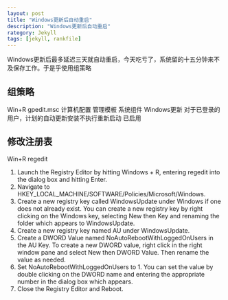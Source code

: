 ```yaml
---
layout: post
title: "Windows更新后自动重启"
description: "Windows更新后自动重启"
rategory: Jekyll
tags: [jekyll, rankfile]
---
```


Windows更新后最多延迟三天就自动重启，今天吃亏了，系统留的十五分钟来不及保存工作。于是乎使用组策略

## 组策略

Win+R
gpedit.msc
计算机配置
管理模板
系统组件
Windows更新
对于已登录的用户，计划的自动更新安装不执行重新启动
已启用

## 修改注册表
Win+R
regedit
1. Launch the Registry Editor by hitting Windows + R, entering regedit into the dialog box and hitting Enter.
2. Navigate to HKEY_LOCAL_MACHINE/SOFTWARE/Policies/Microsoft/Windows.
3. Create a new registry key called WindowsUpdate under Windows if one does not already exist. You can create a new registry key by right clicking on the Windows key, selecting New then Key and renaming the folder which appears to WindowsUpdate.
4. Create a new registry key named AU under WindowsUpdate.
5. Create a DWORD Value named NoAutoRebootWithLoggedOnUsers in the AU Key. To create a new DWORD value, right click in the right window pane and select New then DWORD Value. Then rename the value as needed.
6. Set NoAutoRebootWithLoggedOnUsers to 1. You can set the value by double clicking on the DWORD name and entering the appropriate number in the dialog box which appears.
7. Close the Registry Editor and Reboot.